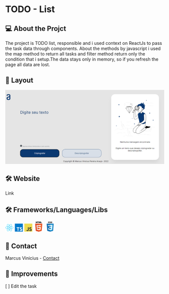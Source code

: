 # TODO - List

## 💻 About the Projct
The project is TODO list, responsible and i used context on ReactJs to pass the task data through components. About the methods by javascript i used the map method to return all tasks and filter method return only the condition that i setup.The data stays only in memory, so if you refresh the page all data are lost. 

## 🎨 Layout

![image](https://github.com/MarcusVPA/desafio-decodificador-texto/blob/main/img/layout.png)

## 🛠 Website

Link

## 🛠 Frameworks/Languages/Libs

<code><img height="26" src="https://github.com/devicons/devicon/blob/master/icons/react/react-original.svg" 
alt="ReactJs"/></code>
<code><img height="26" src="https://github.com/devicons/devicon/blob/master/icons/typescript/typescript-original.svg" alt="TypeScript"/></code>
<code><img height="26" src="https://github.com/devicons/devicon/blob/master/icons/javascript/javascript-original.svg" alt="JavaScript"/></code>
<code><img height="32" src="https://raw.githubusercontent.com/github/explore/80688e429a7d4ef2fca1e82350fe8e3517d3494d/topics/html/html.png" alt="HTML5"/></code>
<code><img height="32" src="https://raw.githubusercontent.com/github/explore/80688e429a7d4ef2fca1e82350fe8e3517d3494d/topics/css/css.png" alt="CSS"/></code>

## 📝 Contact

Marcus Vinicius - [Contact](https://www.linkedin.com/in/marcusvpa/)

## 📝 Improvements
[ ] Edit the task






